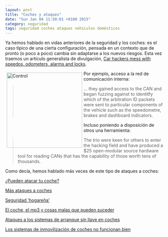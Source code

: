 ```yaml
---
layout: post
title: "Coches y ataques"
date: "Sun Jan 04 11:50:01 +0100 2015"
category: seguridad
tags: seguridad coches ataques vehículos domésticos
---
```


Ya hemos hablado en vidas anteriores de la seguridad y los coches: es el caso típico de una cierta configuración, pensada en un contexto que de pronto (o poco a poco) cambia sin adaptarse a los nuevos riesgos. Esta vez traemos un artículo generalista de divulgación, [Car hackers mess with speedos, odometers, alarms and locks](http://www.itnews.com.au/News/362297,car-hackers-mess-with-speedos-odometers-alarms-and-locks.aspx).

<a href="https://www.flickr.com/photos/fernand0/11389124616/" title="Coche"><img src="https://farm8.staticflickr.com/7358/11389124616_31a92e6e4d_m.jpg" width="240"  alt="Control" style="float:left; margin:5px"></a>

Por ejemplo, acceso a la red de comunicación interna:

> ... they gained access to the CAN and began fuzzing against to identitfy which of the arbitration ID packets were sent to particular components of the vehicle such as the speedometre, brakes and dashboard indicators.

Incluso poniendo a disposición de otros una herramienta:

>The trio were keen for others to enter the hacking field and have produced a $25 open-modular source hardware tool for reading CANs that has the capability of those worth tens of thousands.

Como decía, hemos hablado más veces de este tipo de ataques a coches:

[¿Pueden atacar tu coche?](http://mbpfernand0.wordpress.com/2010/05/24/%C2%BFpueden-atacar-tu-coche/)

[Más ataques a coches](http://mbpfernand0.wordpress.com/2010/09/20/mas-ataques-a-coches/)

[Seguridad ‘hogareña’](http://mbpfernand0.wordpress.com/2012/03/21/seguridad-hogarena/)

[El coche, el mp3 y cosas malas que pueden suceder](http://mbpfernand0.wordpress.com/2011/06/03/el-coche-el-mp3-y-cosas-malas-que-pueden-suceder/)

[Ataques a los sistemas de arranque sin llave en coches](http://mbpfernand0.wordpress.com/2011/03/09/ataques-a-los-sistemas-de-arranque-sin-llave-en-coches/) 

[Los sistemas de inmovilización de coches no funcionan bien](http://mbpfernand0.wordpress.com/2011/01/25/los-sistemas-de-inmovilizacion-de-coches-no-funcionan-bien/)
